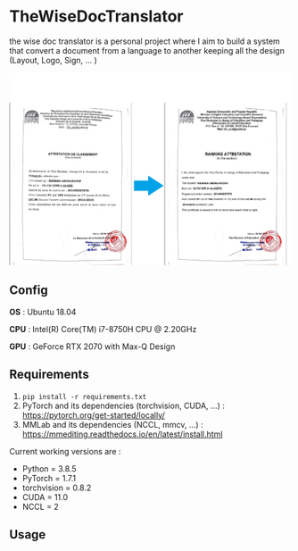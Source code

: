 # TheWiseDocTranslator
the wise doc translator is a personal project where I aim to build a system that convert a document from a language to another keeping all the design (Layout, Logo, Sign,  ... )

![alt text](./DocTranslatorExample.png)

## Config
**OS** : Ubuntu 18.04

**CPU** : Intel(R) Core(TM) i7-8750H CPU @ 2.20GHz

**GPU** : GeForce RTX 2070 with Max-Q Design

## Requirements

1) ``` pip install -r requirements.txt ```
2) PyTorch and its dependencies (torchvision, CUDA, ...) : https://pytorch.org/get-started/locally/
3) MMLab and its dependencies (NCCL, mmcv, ...) : https://mmediting.readthedocs.io/en/latest/install.html

Current working versions are : 
- Python = 3.8.5
- PyTorch = 1.7.1
- torchvision = 0.8.2
- CUDA = 11.0
- NCCL = 2 


## Usage

